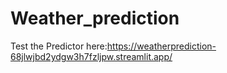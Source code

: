 # Weather_prediction
Test the Predictor here:https://weatherprediction-68jlwjbd2ydgw3h7fzljpw.streamlit.app/
